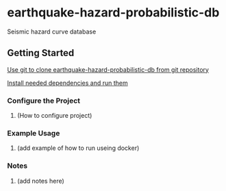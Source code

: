 # earthquake-hazard-probabilistic-db
Seismic hazard curve database

Getting Started
---------------
[Use git to clone earthquake-hazard-probabilistic-db from git repository](readme_git_install.md)

[Install needed dependencies and run them](readme_dependency_install.md)

### Configure the Project ###
1. (How to configure project)

### Example Usage ###
1. (add example of how to run useing docker)

### Notes ###
1. (add notes here)
